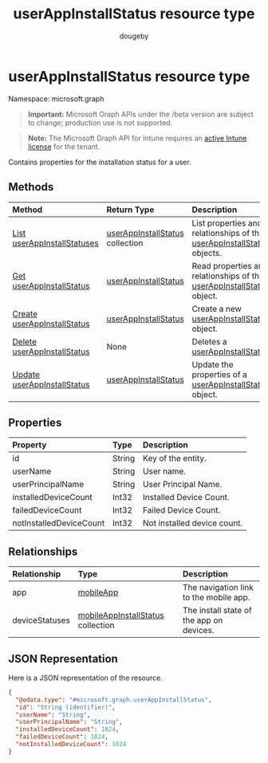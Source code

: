 ﻿---
title: "userAppInstallStatus resource type"
description: "Contains properties for the installation status for a user."
author: "dougeby"
localization_priority: Normal
ms.prod: "intune"
doc_type: resourcePageType
---

# userAppInstallStatus resource type

Namespace: microsoft.graph

> **Important:** Microsoft Graph APIs under the /beta version are subject to change; production use is not supported.

> **Note:** The Microsoft Graph API for Intune requires an [active Intune license](https://go.microsoft.com/fwlink/?linkid=839381) for the tenant.

Contains properties for the installation status for a user.

## Methods

| Method                                                                           | Return Type                                                                         | Description                                                                                                                |
| :------------------------------------------------------------------------------- | :---------------------------------------------------------------------------------- | :------------------------------------------------------------------------------------------------------------------------- |
| [List userAppInstallStatuses](../api/intune-apps-userappinstallstatus-list.md)   | [userAppInstallStatus](../resources/intune-apps-userappinstallstatus.md) collection | List properties and relationships of the [userAppInstallStatus](../resources/intune-apps-userappinstallstatus.md) objects. |
| [Get userAppInstallStatus](../api/intune-apps-userappinstallstatus-get.md)       | [userAppInstallStatus](../resources/intune-apps-userappinstallstatus.md)            | Read properties and relationships of the [userAppInstallStatus](../resources/intune-apps-userappinstallstatus.md) object.  |
| [Create userAppInstallStatus](../api/intune-apps-userappinstallstatus-create.md) | [userAppInstallStatus](../resources/intune-apps-userappinstallstatus.md)            | Create a new [userAppInstallStatus](../resources/intune-apps-userappinstallstatus.md) object.                              |
| [Delete userAppInstallStatus](../api/intune-apps-userappinstallstatus-delete.md) | None                                                                                | Deletes a [userAppInstallStatus](../resources/intune-apps-userappinstallstatus.md).                                        |
| [Update userAppInstallStatus](../api/intune-apps-userappinstallstatus-update.md) | [userAppInstallStatus](../resources/intune-apps-userappinstallstatus.md)            | Update the properties of a [userAppInstallStatus](../resources/intune-apps-userappinstallstatus.md) object.                |

## Properties

| Property                | Type   | Description                 |
| :---------------------- | :----- | :-------------------------- |
| id                      | String | Key of the entity.          |
| userName                | String | User name.                  |
| userPrincipalName       | String | User Principal Name.        |
| installedDeviceCount    | Int32  | Installed Device Count.     |
| failedDeviceCount       | Int32  | Failed Device Count.        |
| notInstalledDeviceCount | Int32  | Not installed device count. |

## Relationships

| Relationship   | Type                                                                                    | Description                              |
| :------------- | :-------------------------------------------------------------------------------------- | :--------------------------------------- |
| app            | [mobileApp](../resources/intune-shared-mobileapp.md)                                    | The navigation link to the mobile app.   |
| deviceStatuses | [mobileAppInstallStatus](../resources/intune-apps-mobileappinstallstatus.md) collection | The install state of the app on devices. |

## JSON Representation

Here is a JSON representation of the resource.

<!-- {
  "blockType": "resource",
  "keyProperty": "id",
  "@odata.type": "microsoft.graph.userAppInstallStatus"
}
-->

```json
{
  "@odata.type": "#microsoft.graph.userAppInstallStatus",
  "id": "String (identifier)",
  "userName": "String",
  "userPrincipalName": "String",
  "installedDeviceCount": 1024,
  "failedDeviceCount": 1024,
  "notInstalledDeviceCount": 1024
}
```
